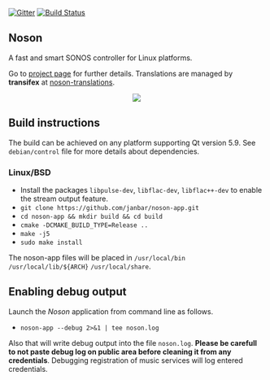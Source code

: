 [![Gitter](https://badges.gitter.im/janbar/noson-app.svg)](https://gitter.im/janbar/noson-app?utm_source=badge&utm_medium=badge&utm_campaign=pr-badge)
[![Build Status](https://travis-ci.org/janbar/noson-app.svg?branch=master)](https://travis-ci.org/janbar/noson-app)

## Noson
A fast and smart SONOS controller for Linux platforms.

Go to [project page](http://janbar.github.io/noson-app/index.html) for further details. Translations are managed by **transifex** at [noson-translations](https://www.transifex.com/janbar/noson/).

<p align="center">
  <img src="http://janbar.github.io/noson-app/download/noson3.png"/>
<p>

## Build instructions

The build can be achieved on any platform supporting Qt version 5.9. See `debian/control` file for more details about dependencies.

### Linux/BSD

- Install the packages `libpulse-dev`, `libflac-dev`, `libflac++-dev` to enable the stream output feature. 
- `git clone https://github.com/janbar/noson-app.git`
- `cd noson-app && mkdir build && cd build`
- `cmake -DCMAKE_BUILD_TYPE=Release ..`
- `make -j5`
- `sudo make install`

The noson-app files will be placed in `/usr/local/bin` `/usr/local/lib/${ARCH}` `/usr/local/share`.

## Enabling debug output

Launch the *Noson* application from command line as follows.

- `noson-app --debug 2>&1 | tee noson.log`

Also that will write debug output into the file `noson.log`. **Please be carefull to not paste debug log on public area before cleaning it from any credentials**. Debugging registration of music services will log entered credentials.

